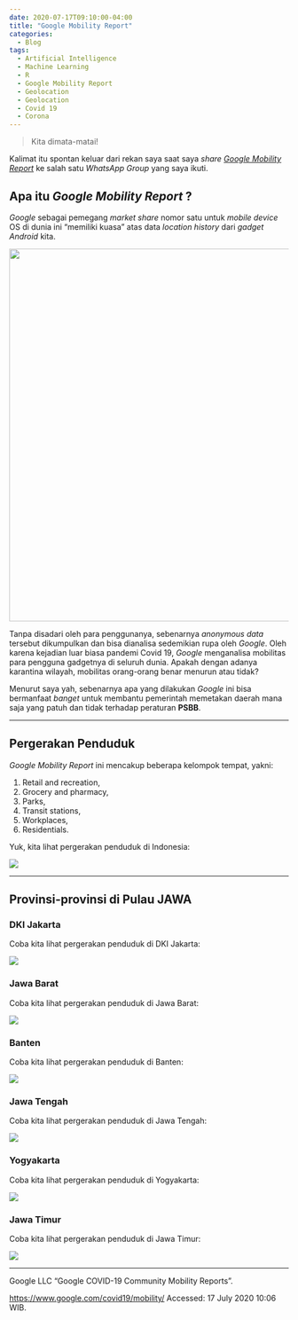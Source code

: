 ```yaml
---
date: 2020-07-17T09:10:00-04:00
title: "Google Mobility Report"
categories:
  - Blog
tags:
  - Artificial Intelligence
  - Machine Learning
  - R
  - Google Mobility Report
  - Geolocation
  - Geolocation
  - Covid 19
  - Corona
---
```


> Kita dimata-matai\!

Kalimat itu spontan keluar dari rekan saya saat saya *share* [*Google
Mobility Report*](https://www.google.com/covid19/mobility/) ke salah
satu *WhatsApp Group* yang saya ikuti.

## Apa itu *Google Mobility Report* ?

*Google* sebagai pemegang *market share* nomor satu untuk *mobile
device* OS di dunia ini “memiliki kuasa” atas data *location history*
dari *gadget Android* kita.

<img src="blog-post_files/figure-gfm/unnamed-chunk-1-1.png" width="672" />

Tanpa disadari oleh para penggunanya, sebenarnya *anonymous data*
tersebut dikumpulkan dan bisa dianalisa sedemikian rupa oleh *Google*.
Oleh karena kejadian luar biasa pandemi Covid 19, *Google* menganalisa
mobilitas para pengguna gadgetnya di seluruh dunia. Apakah dengan adanya
karantina wilayah, mobilitas orang-orang benar menurun atau tidak?

Menurut saya yah, sebenarnya apa yang dilakukan *Google* ini bisa
bermanfaat *banget* untuk membantu pemerintah memetakan daerah mana saja
yang patuh dan tidak terhadap peraturan **PSBB**.

-----

## Pergerakan Penduduk

*Google Mobility Report* ini mencakup beberapa kelompok tempat, yakni:

1.  Retail and recreation,
2.  Grocery and pharmacy,
3.  Parks,
4.  Transit stations,
5.  Workplaces,
6.  Residentials.

Yuk, kita lihat pergerakan penduduk di Indonesia:

![](blog-post_files/figure-gfm/unnamed-chunk-2-1.png)<!-- -->

-----

## Provinsi-provinsi di Pulau JAWA

### DKI Jakarta

Coba kita lihat pergerakan penduduk di DKI Jakarta:

![](blog-post_files/figure-gfm/unnamed-chunk-3-1.png)<!-- -->

### Jawa Barat

Coba kita lihat pergerakan penduduk di Jawa Barat:

![](blog-post_files/figure-gfm/unnamed-chunk-4-1.png)<!-- -->

### Banten

Coba kita lihat pergerakan penduduk di Banten:

![](blog-post_files/figure-gfm/unnamed-chunk-5-1.png)<!-- -->

### Jawa Tengah

Coba kita lihat pergerakan penduduk di Jawa Tengah:

![](blog-post_files/figure-gfm/unnamed-chunk-6-1.png)<!-- -->

### Yogyakarta

Coba kita lihat pergerakan penduduk di Yogyakarta:

![](blog-post_files/figure-gfm/unnamed-chunk-7-1.png)<!-- -->

### Jawa Timur

Coba kita lihat pergerakan penduduk di Jawa Timur:

![](blog-post_files/figure-gfm/unnamed-chunk-8-1.png)<!-- -->

-----

Google LLC “Google COVID-19 Community Mobility Reports”.

<https://www.google.com/covid19/mobility/> Accessed: 17 July 2020 10:06
WIB.
